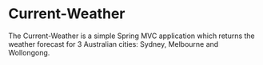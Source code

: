 # Current-Weather
The Current-Weather is a simple Spring MVC application which returns the weather forecast for 3 Australian cities: 
Sydney, Melbourne and Wollongong.
